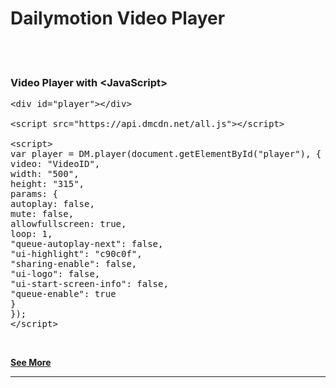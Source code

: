 <!------------------------------------------->

<h1 style="color:#252525">Dailymotion Video Player</h1>

<!------------------------------------------->

<br><br>

<h3>Video Player with &lt;JavaScript&gt;</h3>

<pre class="code1">
&lt;div id="player"&gt;&lt;/div&gt;

&lt;script src="https://api.dmcdn.net/all.js"&gt;&lt;/script&gt;

&lt;script&gt;
var player = DM.player(document.getElementById("player"), {
video: "VideoID",
width: "500",
height: "315",
params: {
autoplay: false,
mute: false,
allowfullscreen: true,
loop: 1,
"queue-autoplay-next": false,
"ui-highlight": "c90c0f",
"sharing-enable": false,
"ui-logo": false,
"ui-start-screen-info": false,
"queue-enable": true
}
});
&lt;/script&gt;
</pre>

<br>

**[See More](https://htmlpreview.github.io/?https://raw.githubusercontent.com/ZazerConer/dailymotion-player.github.io/main/index.html)**

<hr>
<!----------------------------------------->
